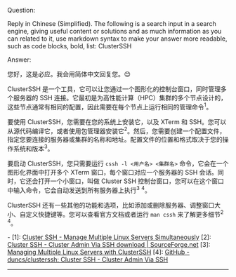 Question:

Reply in Chinese (Simplified).
The following is a search input in a search engine, giving useful content or solutions and as much information as you can related to it, use markdown syntax to make your answer more readable, such as code blocks, bold, list:
ClusterSSH

Answer:

您好，这是必应。我会用简体中文回复您。😊

ClusterSSH 是一个工具，它可以让您通过一个图形化的控制台窗口，同时管理多个服务器的 SSH 连接。它最初是为高性能计算（HPC）集群的多个节点设计的，这些节点通常有相同的配置，因此需要在每个节点上运行相同的管理命令<sup>1</sup>。

要使用 ClusterSSH，您需要在您的系统上安装它，以及 XTerm 和 SSH。您可以从源代码编译它，或者使用包管理器安装它<sup>2</sup>。然后，您需要创建一个配置文件，指定您要连接的服务器或集群的名称和地址。配置文件的位置和格式取决于您的操作系统和版本<sup>3</sup>。

要启动 ClusterSSH，您只需要运行 `cssh -l <用户名> <集群名>` 命令，它会在一个图形化界面中打开多个 XTerm 窗口，每个窗口对应一个服务器的 SSH 会话。同时，它还会打开一个小窗口，叫做 Cluster SSH 控制台窗口，您可以在这个窗口中输入命令，它会自动发送到所有服务器上执行<sup>3</sup> <sup>4</sup>。

ClusterSSH 还有一些其他的功能和选项，比如添加或删除服务器、调整窗口大小、自定义快捷键等。您可以查看官方文档或者运行 `man cssh` 来了解更多细节<sup>2</sup> <sup>4</sup>。

\-
\[1]: [Cluster SSH - Manage Multiple Linux Servers Simultaneously](https://www.putorius.net/cluster-ssh.html)
\[2]: [Cluster SSH - Cluster Admin Via SSH download | SourceForge.net](https://sourceforge.net/projects/clusterssh/)
\[3]: [Managing Multiple Linux Servers with ClusterSSH](https://www.linux.com/training-tutorials/managing-multiple-linux-servers-clusterssh/)
\[4]: [GitHub - duncs/clusterssh: Cluster SSH - Cluster Admin Via SSH](https://github.com/duncs/clusterssh)

<hr/>

